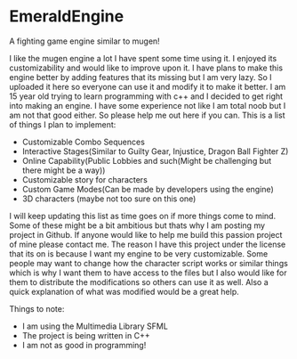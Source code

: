 # EmeraldEngine
A fighting game engine similar to mugen!

I like the mugen engine a lot I have spent some time using it. I enjoyed its customizability and would like to improve upon it. I have plans to make this engine better by adding features that its missing but I am very lazy. So I uploaded it here so everyone can use it and modify it to make it better. I am 15 year old trying to learn programming with c++ and I decided to get right into making an engine. I have some experience not like I am total noob but I am not that good either. So please help me out here if you can. This is a list of things I plan to implement:

* Customizable Combo Sequences
* Interactive Stages(Similar to Guilty Gear, Injustice, Dragon Ball Fighter Z)
* Online Capability(Public Lobbies and such(Might be challenging but there might be a way))
* Customizable story for characters
* Custom Game Modes(Can be made by developers using the engine)
* 3D characters (maybe not too sure on this one)


I will keep updating this list as time goes on if more things come to mind. Some of these might be a bit ambitious but thats why I am posting my project in Github. If anyone would like to help me build this passion project of mine please contact me. The reason I have this project under the license that its on is because I want my engine to be very customizable. Some people may want to change how the character script works or similar things which is why I want them to have access to the files but I also would like for them to distribute the modifications so others can use it as well. Also a quick explanation of what was modified would be a great help.

Things to note:
* I am using the Multimedia Library SFML
* The project is being written in C++
* I am not as good in programming!

